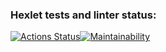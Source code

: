 ### Hexlet tests and linter status:
[![Actions Status](https://github.com/SonOfSteveJobs/frontend-project-44/workflows/hexlet-check/badge.svg)](https://github.com/SonOfSteveJobs/frontend-project-44/actions)[![Maintainability](https://api.codeclimate.com/v1/badges/4c0befa2486d42f1061a/maintainability)](https://codeclimate.com/github/SonOfSteveJobs/frontend-project-44/maintainability)
